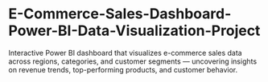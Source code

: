 # E-Commerce-Sales-Dashboard-Power-BI-Data-Visualization-Project
Interactive Power BI dashboard that visualizes e-commerce sales data across regions, categories, and customer segments — uncovering insights on revenue trends, top-performing products, and customer behavior.
